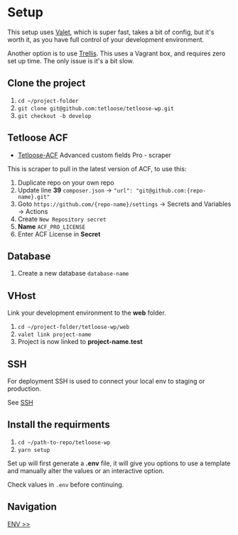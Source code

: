 # Setup

This setup uses [Valet](https://laravel.com/docs/9.x/), which is super fast, takes a bit of config, but it's worth it, as you have full control of your development environment.

Another option is to use [Trellis](https://roots.io/trellis/docs/installation/). This uses a Vagrant box, and requires zero set up time. The only issue is it's a bit slow.

## Clone the project

1. `cd ~/project-folder`
2. `git clone git@github.com:tetloose/tetloose-wp.git`
3. `git checkout -b develop`

## Tetloose ACF

- [Tetloose-ACF](https://github.com/tetloose/tetloose-ACF) Advanced custom fields Pro - scraper

This is scraper to pull in the latest version of ACF, to use this:

1. Duplicate repo on your own repo
2. Update line **39** `composer.json` -> `"url": "git@github.com:{repo-name}.git"`
3. Goto `https://github.com/{repo-name}/settings` -> Secrets and Variables -> Actions
4. Create `New Repository secret`
5. **Name** `ACF_PRO_LICENSE`
6. Enter ACF License in **Secret**

## Database

1. Create a new database `database-name`

## VHost

Link your development environment to the **web** folder.

1. `cd ~/project-folder/tetloose-wp/web`
2. `valet link project-name`
3. Project is now linked to **project-name.test**

## SSH

For deployment SSH is used to connect your local env to staging or production.

See [SSH](ssh.md)

## Install the requirments

1. `cd ~/path-to-repo/tetloose-wp`
2. `yarn setup`

Set up will first generate a **.env** file, it will give you options to use a template and manually alter the values or an interactive option.

Check values in `.env` before continuing.

## Navigation

[ENV >>](env.md)
